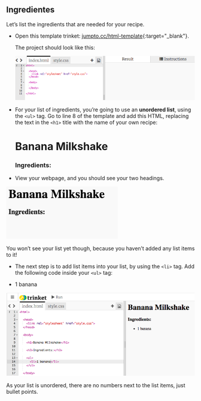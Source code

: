 ## Ingredientes

Let’s list the ingredients that are needed for your recipe.

+ Open this template trinket: [jumpto.cc/html-template](http://jumpto.cc/html-template){:target="_blank"}.
    
    The project should look like this:
    
    ![captura de pantalla](images/recipe-starter.png)

+ For your list of ingredients, you’re going to use an **unordered list**, using the `<ul>` tag. Go to line 8 of the template and add this HTML, replacing the text in the `<h1>` title with the name of your own recipe:

    <h1>Banana Milkshake</h1>
    
    <h3>Ingredients:</h3>
    
    <ul>
    
    </ul>
    

+ View your webpage, and you should see your two headings.

![captura de pantalla](images/recipe-headings.png)

You won’t see your list yet though, because you haven’t added any list items to it!

+ The next step is to add list items into your list, by using the `<li>` tag. Add the following code inside your `<ul>` tag:

    <li>1 banana</li>
    

![captura de pantalla](images/recipe-ul.png)

As your list is unordered, there are no numbers next to the list items, just bullet points.